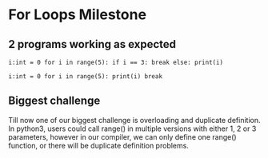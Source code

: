 # For Loops Milestone

## 2 programs working as expected
`i:int = 0
for i in range(5):
  if i == 3:
    break
  else:
   print(i)`
   
 `i:int = 0
for i in range(5):
  print(i)
  break`

## Biggest challenge

Till now one of our biggest challenge is overloading and duplicate definition. In python3, users could call range() in multiple versions with either 1, 2 or 3 parameters, however in our compiler, we can only define one range() function, or there will be duplicate definition problems.


